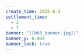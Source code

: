 ```yaml
---
create_time: 2025-6-3
settlement_time:
  - 3
  - 7
banner: "[[bh3_banner.jpg]]"
banner_y: 0.004
banner_lock: true
---
```

